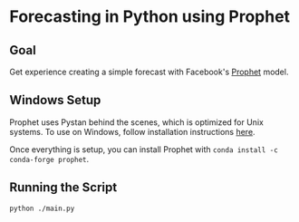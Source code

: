 # Forecasting in Python using Prophet

## Goal
Get experience creating a simple forecast with Facebook's [Prophet](https://facebook.github.io/prophet/) model.

## Windows Setup
Prophet uses Pystan behind the scenes, which is optimized for Unix systems. To use on Windows, follow installation instructions [here](https://pystan2.readthedocs.io/en/latest/windows.html#windows).

Once everything is setup, you can install Prophet with `conda install -c conda-forge prophet`.

## Running the Script
`python ./main.py`

